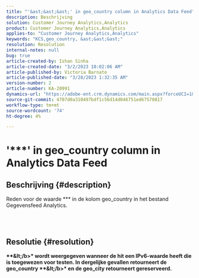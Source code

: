 ```yaml
---
title: "'&ast;&ast;&ast;' in geo_country column in Analytics Data Feed"
description: Beschrijving
solution: Customer Journey Analytics,Analytics
product: Customer Journey Analytics,Analytics
applies-to: "Customer Journey Analytics,Analytics"
keywords: "KCS,geo_country, &ast;&ast;&ast;"
resolution: Resolution
internal-notes: null
bug: true
article-created-by: Ishan Sinha
article-created-date: "3/2/2023 10:02:06 AM"
article-published-by: Victoria Barnato
article-published-date: "3/28/2023 1:32:35 AM"
version-number: 2
article-number: KA-20991
dynamics-url: "https://adobe-ent.crm.dynamics.com/main.aspx?forceUCI=1&pagetype=entityrecord&etn=knowledgearticle&id=0c34d748-e1b8-ed11-83fe-6045bd0065f9"
source-git-commit: 4707d0a310497bdf1c56d14d046751ed67570817
workflow-type: tm+mt
source-wordcount: '74'
ht-degree: 4%

---
```


# &#39;\*\*\*&#39; in geo_country column in Analytics Data Feed

## Beschrijving {#description}

Reden voor de waarde \*\*\* in de kolom geo_country in het bestand Gegevensfeed Analytics.



<br> 

## Resolutie {#resolution}

<b>\*\*\&lt;/b>* wordt weergegeven wanneer de hit een IPv6-waarde heeft die is toegewezen voor testen. In dergelijke gevallen retourneert de geo_country <b>\*\*\&lt;/b>* en de geo_city retourneert <b>gereserveerd</b>.
 
